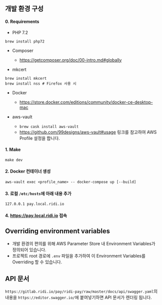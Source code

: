 ## 개발 환경 구성

#### 0. Requirements
- PHP 7.2
```
brew install php72
```

- Composer
  - https://getcomposer.org/doc/00-intro.md#globally

- mkcert
```
brew install mkcert
brew install nss # Firefox 사용 시
```

- Docker
  - https://store.docker.com/editions/community/docker-ce-desktop-mac
  
- aws-vault
  - `brew cask install aws-vault`
  - https://github.com/99designs/aws-vault#usage 링크를 참고하여 AWS Profile 설정을 합니다.

#### 1. Make
```
make dev
```

#### 2. Docker 컨테이너 생성
```
aws-vault exec <profile_name> -- docker-compose up [--build] 
```

#### 3. 로컬 `/etc/hosts`에 아래 내용 추가
```
127.0.0.1 pay.local.ridi.io
```

#### 4. https://pay.local.ridi.io 접속

## Overriding environment variables
- 개발 환경의 편의를 위해 AWS Parameter Store 내 Environment Variables가 정의되어 있습니다.
- 프로젝트 root 경로에 `.env` 파일을 추가하여 이 Environment Variables를 Overriding 할 수 있습니다. 

## API 문서
`https://gitlab.ridi.io/pay/ridi-pay/raw/master/docs/api/swagger.yaml`의 내용을 `https://editor.swagger.io/`에 붙여넣기하면 API 문서가 렌더링 됩니다.
